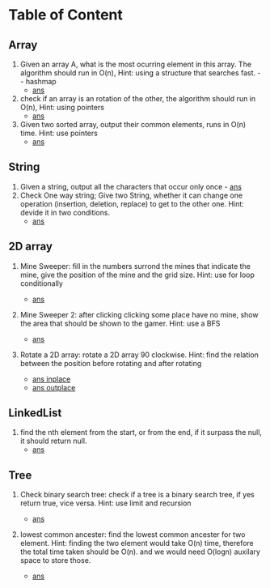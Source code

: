# Table of Content

## Array
1. Given an array A, what is the most ocurring element in this array. The algorithm should run in O(n), Hint: using a structure that searches fast. -- hashmap
   - [ans](https://github.com/Emrys-Hong/programming_notes/tree/master/interview/11-interview-questions/Array/Mostly-frequent-Occuring)
2. check if an array is an rotation of the other, the algorithm should run in O(n), Hint: using pointers
   - [ans](https://github.com/Emrys-Hong/programming_notes/tree/master/interview/11-interview-questions/Array/Check-rotation) 
3. Given two sorted array, output their common elements, runs in O(n) time. Hint: use pointers
   - [ans](https://github.com/Emrys-Hong/programming_notes/tree/master/interview/11-interview-questions/Array/Common-Elements)
## String
1. Given a string, output all the characters that occur only once - [ans](https://github.com/Emrys-Hong/programming_notes/tree/master/interview/11-interview-questions/String/Nonrepeating-character)
2. Check One way string; Give two String, whether it can change one operation (insertion, deletion, replace) to get to the other one. Hint: devide it in two conditions.
   - [ans](https://github.com/Emrys-Hong/programming_notes/tree/master/interview/11-interview-questions/String/One-way-String)
## 2D array
1. Mine Sweeper: fill in the numbers surrond the mines that indicate the mine, give the position of the mine and the grid size. Hint: use for loop conditionally
   - [ans](https://github.com/Emrys-Hong/programming_notes/tree/master/interview/11-interview-questions/2DArray/MineSweeper)

2. Mine Sweeper 2: after clicking clicking some place have no mine, show the area that should be shown to the gamer. Hint: use a BFS 
   - [ans](https://github.com/Emrys-Hong/programming_notes/tree/master/interview/11-interview-questions/2DArray/MineSweeper2)

3. Rotate a 2D array: rotate a 2D array 90 clockwise. Hint: find the relation between the position before rotating and after rotating 
   - [ans inplace](https://github.com/Emrys-Hong/programming_notes/tree/master/interview/11-interview-questions/2DArray/Rotation2DArray/inplace)
   - [ans outplace](https://github.com/Emrys-Hong/programming_notes/tree/master/interview/11-interview-questions/2DArray/Rotation2DArray/out-of-place)

## LinkedList
1. find the nth element from the start, or from the end, if it surpass the null, it should return null. 
   - [ans](https://github.com/Emrys-Hong/programming_notes/tree/master/interview/11-interview-questions/LinkedList/Nth-element)
## Tree
1. Check binary search tree: check if a tree is a binary search tree, if yes return true, vice versa. Hint: use limit and recursion 
   - [ans](https://github.com/Emrys-Hong/programming_notes/tree/master/interview/11-interview-questions/Tree/Check-binary-search-tree)

2. lowest common ancester: find the lowest common ancester for two element. Hint: finding the two element would take O(n) time, therefore the total time taken should be O(n). and we would need O(logn) auxilary space to store those. 
   - [ans](https://github.com/Emrys-Hong/programming_notes/tree/master/interview/11-interview-questions/Tree/Lowest-common-ancester)